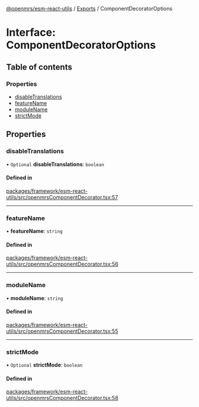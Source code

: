 [@openmrs/esm-react-utils](../README.md) / [Exports](../modules.md) / ComponentDecoratorOptions

# Interface: ComponentDecoratorOptions

## Table of contents

### Properties

- [disableTranslations](ComponentDecoratorOptions.md#disabletranslations)
- [featureName](ComponentDecoratorOptions.md#featurename)
- [moduleName](ComponentDecoratorOptions.md#modulename)
- [strictMode](ComponentDecoratorOptions.md#strictmode)

## Properties

### disableTranslations

• `Optional` **disableTranslations**: `boolean`

#### Defined in

[packages/framework/esm-react-utils/src/openmrsComponentDecorator.tsx:57](https://github.com/openmrs/openmrs-esm-core/blob/39d3e79/packages/framework/esm-react-utils/src/openmrsComponentDecorator.tsx#L57)

___

### featureName

• **featureName**: `string`

#### Defined in

[packages/framework/esm-react-utils/src/openmrsComponentDecorator.tsx:56](https://github.com/openmrs/openmrs-esm-core/blob/39d3e79/packages/framework/esm-react-utils/src/openmrsComponentDecorator.tsx#L56)

___

### moduleName

• **moduleName**: `string`

#### Defined in

[packages/framework/esm-react-utils/src/openmrsComponentDecorator.tsx:55](https://github.com/openmrs/openmrs-esm-core/blob/39d3e79/packages/framework/esm-react-utils/src/openmrsComponentDecorator.tsx#L55)

___

### strictMode

• `Optional` **strictMode**: `boolean`

#### Defined in

[packages/framework/esm-react-utils/src/openmrsComponentDecorator.tsx:58](https://github.com/openmrs/openmrs-esm-core/blob/39d3e79/packages/framework/esm-react-utils/src/openmrsComponentDecorator.tsx#L58)
